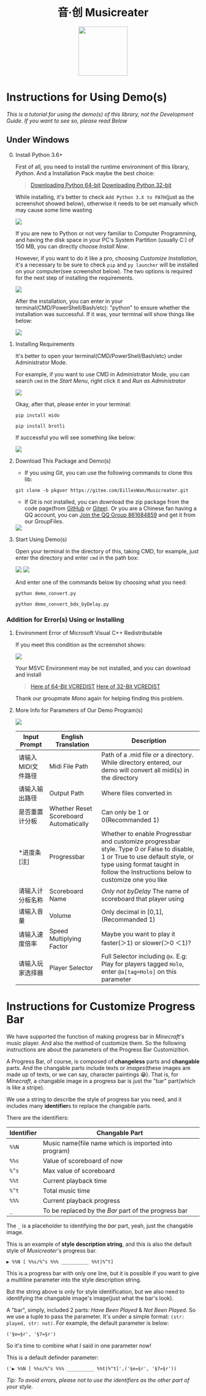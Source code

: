 <h1 align="center">音·创 Musicreater</h1>

<p align="center">
<img width="128" height="128" src="https://s1.ax1x.com/2022/05/06/Ouhghj.md.png" >
</p>


# Instructions for Using Demo(s)

*This is a tutorial for using the demo(s) of this library, not the Development Guide. If you want to see so, please read Below*

## Under Windows

0. Install Python 3.6+

	First of all, you need to install the runtime environment of this library, *Python*. And a Installation Pack maybe the best choice:

	> [Downloading Python 64-bit](https://www.python.org/ftp/python/3.8.10/python-3.8.10-amd64.exe)
	> [Downloading Python 32-bit](https://www.python.org/ftp/python/3.8.10/python-3.8.10.exe)

	While installing, it's better to check `Add Python 3.X to PATH`(just as the screenshot showed below), otherwise it needs to be set manually which may cause some time wasting

	<img src=https://foruda.gitee.com/images/1662736520757331846/e38efb81_9911226.png>

	If you are new to Python or not very familiar to Computer Programming, and having the disk space in your PC's System Partition (usually C:) of 150 MB, you can directly choose *Install Now*.

	However, if you want to do it like a pro, choosing *Customize Installation*, it's a necessary to be sure to check `pip` and `py launcher` will be installed on your computer(see screenshot below). The two options is required for the next step of installing the requirements.

	<img src=https://foruda.gitee.com/images/1662736621235871190/2ac3d98f_9911226.png>

	After the installation, you can enter in your terminal(CMD/PowerShell/Bash/etc): "python" to ensure whether the installation was successful. If it was, your terminal will show things like below:

	<img src=https://foruda.gitee.com/images/1659972669907359295/cmd.png>


1. Installing Requirements

	It's better to open your terminal(CMD/PowerShell/Bash/etc) under Administrator Mode.

	For example, if you want to use CMD in Administrator Mode, you can search `cmd` in the *Start Menu*, right click it and *Run as Administrator*

	<img src="https://foruda.gitee.com/images/1662736878650993886/62487dd8_9911226.png">

	Okay, after that, please enter in your terminal:

	`pip install mido`

	`pip install brotli`

	If successful you will see something like below:

	<img src="https://foruda.gitee.com/images/1662737676719454287/f61a70f7_9911226.png">



2. Download This Package and Demo(s)

	- If you using Git, you can use the following commands to clone this lib:

	`git clone -b pkgver https://gitee.com/EillesWan/Musicreater.git`

	- If Git is not installed, you can download the zip package from the code page(from [GitHub](https://github.com/EillesWan/Musicreater.git) or [Gitee](https://gitee.com/EillesWan/Musicreater.git)). Or you are a Chinese fan having a QQ account, you can [Join the QQ Group 861684859](https://jq.qq.com/?_wv=1027&k=hpeRxrYr) and get it from our GroupFiles.

	<img src=" https://foruda.gitee.com/images/1659972440341216712/下载.png" >


2. Start Using Demo(s)

	Open your terminal in the directory of this, taking CMD, for example, just enter the directory and enter `cmd` in the path box:

	<img src=https://foruda.gitee.com/images/1659974437388532868/输入.png>
	<img src=https://foruda.gitee.com/images/1659974754378201859/输入c.png>

	And enter one of the commands below by choosing what you need:

	`python demo_convert.py`

	`python demo_convert_bdx_byDelay.py`


### Addition for Error(s) Using or Installing

1. Environment Error of Microsoft Visual C++ Redistributable

	If you meet this condition as the screenshot shows:

	<img src=https://foruda.gitee.com/images/1659972789779764953/bug.jpeg>

	Your MSVC Environment may be not installed, and you can download and install
	> [Here of 64-Bit VCREDIST](https://aka.ms/vs/17/release/vc_redist.x64.exe)
	> [Here of 32-Bit VCREDIST](https://aka.ms/vs/17/release/vc_redist.x86.exe)

	Thank our groupmate *Mono* again for helping finding this problem.

2. More Info for Parameters of Our Demo Program(s)

	<img src=https://foruda.gitee.com/images/1659974810147043475/运行.png>

	|Input Prompt|English Translation|Description|
	|----------------|----------------|-------|
	|请输入MIDI文件路径|Midi File Path|Path of a .mid file or a directory. While directory entered, our demo will convert all midi(s) in the directory|
	|请输入输出路径|Output Path|Where files converted in|
	|是否重置计分板|Whether Reset Scoreboard Automatically|Can only be 1 or 0(Recommanded 1)|
	|*进度条[注]|Progressbar|Whether to enable Progressbar and customize progressbar style. Type 0 or False to disable, 1 or True to use default style, or type using format taught in follow the Instructions below to customize one you like|
	|请输入计分板名称|Scoreboard Name|*Only not byDelay* The name of scoreboard that player using|
	|请输入音量|Volume|Only decimal in [0,1],(Recommanded 1)|
	|请输入速度倍率|Speed Multiplying Factor|Maybe you want to play it faster(＞1) or slower(＞0 ＜1)?|
	|请输入玩家选择器|Player Selector|Full Selector including `@x`. E.g: Play for players tagged `Holo`, enter `@a[tag=Holo]` on this parameter|




# Instructions for **Customize Progress Bar**

We have supported the function of making progress bar in *Minecraft*'s music player. And also the method of customize them. So the following instructions are about the parameters of the Progress Bar Customizition.

A Progress Bar, of course, is composed of **changeless** parts and **changable** parts. And the changable parts include texts or *images*(these images are made up of texts, or we can say, character paintings 😁). That is, for *Minecraft*, a changable image in a progress bar is just the "bar" part(which is like a stripe).

We use a string to describe the style of progress bar you need, and it includes many **identifier**s to replace the changable parts.

There are the identifiers:

| Identifier   | Changable Part                                       |
|--------------|------------------------------------------------------|
| `%%N`        | Music name(file name which is imported into program) |
| `%%s`        | Value of scoreboard of now                           |
| `%^s`        | Max value of scoreboard                              |
| `%%t`        | Current playback time                                |
| `%^t`        | Total music time                                     |
| `%%%`        | Current playback progress                            |
| `_`          | To be replaced by the *Bar* part of the progress bar |

The `_` is a placeholder to identifying the *bar* part, yeah, just the changable image.

This is an example of **style description string**, and this is also the default style of *Musicreater*'s progress bar.

`▶ %%N [ %%s/%^s %%% __________ %%t|%^t]`

This is a progress bar with only one line, but it is possible if you want to give a multiline parameter into the style description string.

But the string above is only for style identification, but we also need to identifying the changable image's image(just what the bar's look).

A "bar", simply, included 2 parts: *Have Been Played* & *Not Been Played*. So we use a tuple to pass the parameter. It's under a simple format: `(str: played, str: not)`. For example, the default parameter is below:

`('§e=§r', '§7=§r')`

So it's time to combine what I said in one parameter now!

This is a default definder parameter:

`('▶ %%N [ %%s/%^s %%% __________ %%t|%^t]',('§e=§r', '§7=§r'))`

*Tip: To avoid errors, please not to use the identifiers as the other part of your style.*
